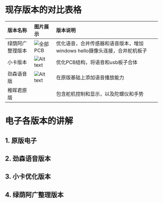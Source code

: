 # 现存版本的对比表格

| 版本名称      | 图片展示      |版本说明      |
| :------------- | :----------   |:----------   |
| 绿荫阿广整理版本  | ![全部PCB](/all-pcb.jpg) |优化语音，合并传感器和语音版本，增加windows hello摄像头连接，合并舵机板子 |
| 小卡版本  | ![Alt text](/xiaoka.jpg) |优化PCB结构，将语音和usb板子合体 |
| 劲森语音版  | ![Alt text](/jinsen.jpg) |在原版基础上添加语音播放能力 |
| 稚晖君原版  |  |包含舵机控制和显示，以及陀螺仪和手势 |


# 电子各版本的讲解

## 1. 原版电子

## 2. 劲森语音版本

## 3. 小卡优化版本

## 4. 绿荫阿广整理版本

